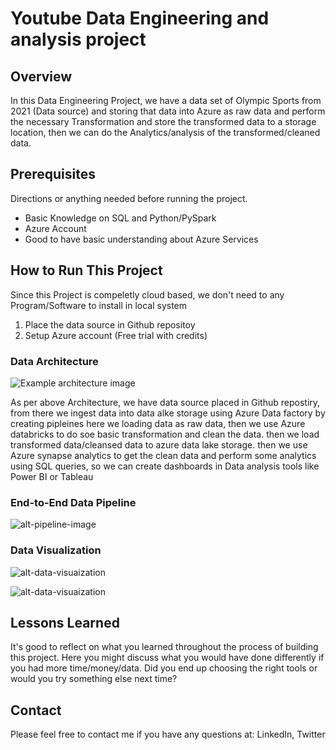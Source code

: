 # Youtube Data Engineering and analysis project

## Overview

In this Data Engineering Project, we have a data set of Olympic Sports from 2021 (Data source) and storing that data into Azure as raw data and perform the necessary Transformation and store the transformed data to a storage location, then we can do the Analytics/analysis of the transformed/cleaned data.

## Prerequisites

Directions or anything needed before running the project.

- Basic Knowledge on SQL and Python/PySpark
- Azure Account
- Good to have basic understanding about Azure Services

## How to Run This Project

Since this Project is compeletly cloud based, we don't need to any Program/Software to install in local system

1. Place the data source in Github repositoy
2. Setup Azure account (Free trial with credits)

### Data Architecture

![Example architecture image](images/arch.png)

As per above Architecture, we have data source placed in Github repostiry, from there we ingest data into data alke storage using Azure Data factory by creating pipleines here we loading data as raw data, then we use Azure databricks to do soe basic transformation and clean the data. then we load transformed data/cleansed data to azure data lake storage. then we use Azure synapse analytics to get the clean data and perform some analytics using SQL queries, so we can create dashboards in Data analysis tools like Power BI or Tableau

### End-to-End Data Pipeline

![alt-pipeline-image](images/snip3.png)

### Data Visualization

![alt-data-visuaization](images/snip1.png)

![alt-data-visuaization](images/snip2.png)

## Lessons Learned

It's good to reflect on what you learned throughout the process of building this project. Here you might discuss what you would have done differently if you had more time/money/data. Did you end up choosing the right tools or would you try something else next time?

## Contact

Please feel free to contact me if you have any questions at: LinkedIn, Twitter
